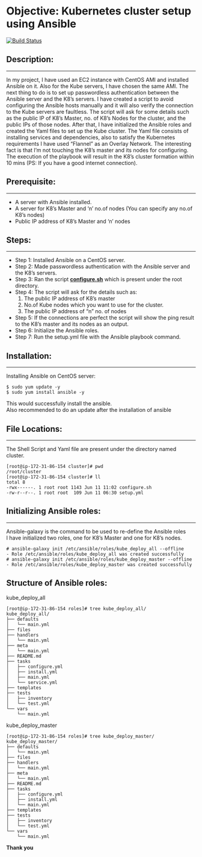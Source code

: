 <h1 class="code-line" data-line-start=0 data-line-end=1 ><a id="Objective_Kubernetes_cluster_setup_using_Ansible_0"></a>Objective: Kubernetes cluster setup using Ansible</h1>
<p class="has-line-data" data-line-start="2" data-line-end="3"><a href="https://travis-ci.org/joemccann/dillinger"><img src="https://travis-ci.org/joemccann/dillinger.svg?branch=master" alt="Build Status"></a></p>
<h2 class="code-line" data-line-start=3 data-line-end=4 ><a id="Description_3"></a>Description:</h2>
<hr>
<p class="has-line-data" data-line-start="5" data-line-end="6">In my project, I have used an EC2 instance with CentOS AMI and installed Ansible on it. Also for the Kube servers, I have chosen the same AMI. The next thing to do is to set up passwordless authentication between the Ansible server and the K8’s servers. I have created a script to avoid configuring the Ansible hosts manually and it will also verify the connection to the Kube servers are faultless. The script will ask for some details such as the public IP of K8’s Master, no. of K8’s Nodes for the cluster, and the public IPs of those nodes. After that, I have initialized the Ansible roles and created the Yaml files to set up the Kube cluster. The Yaml file consists of installing services and dependencies, also to satisfy the Kubernetes requirements I have used “Flannel” as an Overlay Network. The interesting fact is that I’m not touching the K8’s master and its nodes for configuring. The execution of the playbook will result in the K8’s cluster formation within 10 mins (PS: If you have a good internet connection).</p>
<h2 class="code-line" data-line-start=8 data-line-end=9 ><a id="Prerequisite_8"></a>Prerequisite:</h2>
<hr>
<ul>
<li class="has-line-data" data-line-start="10" data-line-end="11">A server with Ansible installed.</li>
<li class="has-line-data" data-line-start="11" data-line-end="12">A server for K8’s Master and ‘n’ no.of nodes (You can specify any no.of K8’s nodes)</li>
<li class="has-line-data" data-line-start="12" data-line-end="14">Public IP address of K8’s Master and ‘n’ nodes</li>
</ul>
<h2 class="code-line" data-line-start=14 data-line-end=15 ><a id="Steps_14"></a>Steps:</h2>
<hr>
<ul>
<li class="has-line-data" data-line-start="16" data-line-end="17">Step 1: Installed Ansible on a CentOS server.</li>
<li class="has-line-data" data-line-start="17" data-line-end="18">Step 2: Made passwordless authentication with the Ansible server and the K8’s servers.</li>
<li class="has-line-data" data-line-start="18" data-line-end="19">Step 3: Ran the script <strong><a href="http://configure.sh">configure.sh</a></strong> which is present under the root directory.</li>
<li class="has-line-data" data-line-start="19" data-line-end="23">Step 4: The script will ask for the details such as:
<ol>
<li class="has-line-data" data-line-start="20" data-line-end="21">The public IP address of K8’s master</li>
<li class="has-line-data" data-line-start="21" data-line-end="22">No.of Kube nodes which you want to use for the cluster.</li>
<li class="has-line-data" data-line-start="22" data-line-end="23">The public IP address of “n” no. of nodes</li>
</ol>
</li>
<li class="has-line-data" data-line-start="23" data-line-end="24">Step 5: If the connections are perfect the script will show the ping result to the K8’s master and its nodes as an output.</li>
<li class="has-line-data" data-line-start="24" data-line-end="25">Step 6: Initialize the Ansible roles.</li>
<li class="has-line-data" data-line-start="25" data-line-end="27">Step 7: Run the setup.yml file with the Ansible playbook command.</li>
</ul>
<h2 class="code-line" data-line-start=27 data-line-end=28 ><a id="Installation_27"></a>Installation:</h2>
<hr>
<p class="has-line-data" data-line-start="29" data-line-end="30">Installing Ansible on CentOS server:</p>
<pre><code class="has-line-data" data-line-start="31" data-line-end="34" class="language-sh">$ sudo yum update -y
$ sudo yum install ansible -y
</code></pre>
<p class="has-line-data" data-line-start="34" data-line-end="36">This would successfully install the ansible.<br>
Also recommended to do an update after the installation of ansible</p>
<h2 class="code-line" data-line-start=37 data-line-end=38 ><a id="File_Locations_37"></a>File Locations:</h2>
<hr>
<p class="has-line-data" data-line-start="39" data-line-end="40">The Shell Script and Yaml file are present under the directory named cluster.</p>
<pre><code class="has-line-data" data-line-start="41" data-line-end="48" class="language-sh">[root@ip-<span class="hljs-number">172</span>-<span class="hljs-number">31</span>-<span class="hljs-number">86</span>-<span class="hljs-number">154</span> cluster]<span class="hljs-comment"># pwd</span>
/root/cluster
[root@ip-<span class="hljs-number">172</span>-<span class="hljs-number">31</span>-<span class="hljs-number">86</span>-<span class="hljs-number">154</span> cluster]<span class="hljs-comment"># ll</span>
total <span class="hljs-number">8</span>
-rwx------. <span class="hljs-number">1</span> root root <span class="hljs-number">1143</span> Jun <span class="hljs-number">11</span> <span class="hljs-number">11</span>:<span class="hljs-number">02</span> configure.sh
-rw-r--r--. <span class="hljs-number">1</span> root root  <span class="hljs-number">109</span> Jun <span class="hljs-number">11</span> <span class="hljs-number">06</span>:<span class="hljs-number">30</span> setup.yml
</code></pre>
<h2 class="code-line" data-line-start=49 data-line-end=50 ><a id="Initializing_Ansible_roles_49"></a>Initializing Ansible roles:</h2>
<hr>
<p class="has-line-data" data-line-start="51" data-line-end="53">Ansible-galaxy is the command to be used to re-define the Ansible roles<br>
I have initialized two roles, one for K8’s Master and one for K8’s nodes.</p>
<pre><code class="has-line-data" data-line-start="54" data-line-end="59" class="language-sh"><span class="hljs-comment"># ansible-galaxy init /etc/ansible/roles/kube_deploy_all --offline</span>
- Role /etc/ansible/roles/kube_deploy_all was created successfully
<span class="hljs-comment"># ansible-galaxy init /etc/ansible/roles/kube_deploy_master --offline</span>
- Role /etc/ansible/roles/kube_deploy_master was created successfully
</code></pre>
<h2 class="code-line" data-line-start=60 data-line-end=61 ><a id="Structure_of_Ansible_roles_60"></a>Structure of Ansible roles:</h2>
<p class="has-line-data" data-line-start="61" data-line-end="62">kube_deploy_all</p>
<pre><code class="has-line-data" data-line-start="63" data-line-end="85" class="language-sh">[root@ip-<span class="hljs-number">172</span>-<span class="hljs-number">31</span>-<span class="hljs-number">86</span>-<span class="hljs-number">154</span> roles]<span class="hljs-comment"># tree kube_deploy_all/</span>
kube_deploy_all/
├── defaults
│   └── main.yml
├── files
├── handlers
│   └── main.yml
├── meta
│   └── main.yml
├── README.md
├── tasks
│   ├── configure.yml
│   ├── install.yml
│   ├── main.yml
│   └── service.yml
├── templates
├── tests
│   ├── inventory
│   └── test.yml
└── vars
    └── main.yml
</code></pre>
<p class="has-line-data" data-line-start="85" data-line-end="86">kube_deploy_master</p>
<pre><code class="has-line-data" data-line-start="87" data-line-end="108" class="language-sh">[root@ip-<span class="hljs-number">172</span>-<span class="hljs-number">31</span>-<span class="hljs-number">86</span>-<span class="hljs-number">154</span> roles]<span class="hljs-comment"># tree kube_deploy_master/</span>
kube_deploy_master/
├── defaults
│   └── main.yml
├── files
├── handlers
│   └── main.yml
├── meta
│   └── main.yml
├── README.md
├── tasks
│   ├── configure.yml
│   ├── install.yml
│   └── main.yml
├── templates
├── tests
│   ├── inventory
│   └── test.yml
└── vars
    └── main.yml
</code></pre>
<p class="has-line-data" data-line-start="110" data-line-end="111"><strong>Thank you</strong></p>

